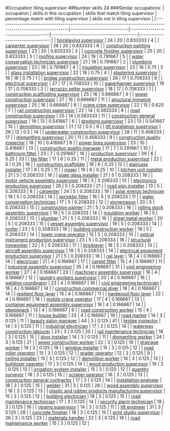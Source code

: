 #Occupation tiling supervisor
##Number skills 24
###Similar occupations:
| occupation                                                                                                      |   skills in this occupation |   skills that match tiling supervisor |   percentage match with tiling supervisor |   skills not in tiling supervisor |
|:----------------------------------------------------------------------------------------------------------------|----------------------------:|--------------------------------------:|------------------------------------------:|----------------------------------:|
| [bricklaying supervisor](bricklaying_supervisor.md)                                                             |                          24 |                                    20 |                                  0.833333 |                                 4 |
| [carpenter supervisor](carpenter_supervisor.md)                                                                 |                          26 |                                    20 |                                  0.833333 |                                 6 |
| [construction painting supervisor](construction_painting_supervisor.md)                                         |                          23 |                                    20 |                                  0.833333 |                                 3 |
| [concrete finisher supervisor](concrete_finisher_supervisor.md)                                                 |                          25 |                                    20 |                                  0.833333 |                                 5 |
| [roofing supervisor](roofing_supervisor.md)                                                                     |                          24 |                                    19 |                                  0.791667 |                                 5 |
| [water conservation technician supervisor](water_conservation_technician_supervisor.md)                         |                          21 |                                    19 |                                  0.791667 |                                 2 |
| [plumbing supervisor](plumbing_supervisor.md)                                                                   |                          23 |                                    19 |                                  0.791667 |                                 4 |
| [insulation supervisor](insulation_supervisor.md)                                                               |                          23 |                                    18 |                                  0.75     |                                 5 |
| [glass installation supervisor](glass_installation_supervisor.md)                                               |                          22 |                                    18 |                                  0.75     |                                 4 |
| [plastering supervisor](plastering_supervisor.md)                                                               |                          19 |                                    18 |                                  0.75     |                                 1 |
| [bridge construction supervisor](bridge_construction_supervisor.md)                                             |                          26 |                                    17 |                                  0.708333 |                                 9 |
| [electrical supervisor](electrical_supervisor.md)                                                               |                          27 |                                    17 |                                  0.708333 |                                10 |
| [paperhanger supervisor](paperhanger_supervisor.md)                                                             |                          19 |                                    17 |                                  0.708333 |                                 2 |
| [terrazzo setter supervisor](terrazzo_setter_supervisor.md)                                                     |                          18 |                                    17 |                                  0.708333 |                                 1 |
| [construction scaffolding supervisor](construction_scaffolding_supervisor.md)                                   |                          25 |                                    16 |                                  0.666667 |                                 9 |
| [sewer construction supervisor](sewer_construction_supervisor.md)                                               |                          27 |                                    16 |                                  0.666667 |                                11 |
| [structural ironwork supervisor](structural_ironwork_supervisor.md)                                             |                          25 |                                    16 |                                  0.666667 |                                 9 |
| [crane crew supervisor](crane_crew_supervisor.md)                                                               |                          22 |                                    15 |                                  0.625    |                                 7 |
| [rail construction supervisor](rail_construction_supervisor.md)                                                 |                          22 |                                    14 |                                  0.583333 |                                 8 |
| [road construction supervisor](road_construction_supervisor.md)                                                 |                          25 |                                    14 |                                  0.583333 |                                11 |
| [construction general supervisor](construction_general_supervisor.md)                                           |                          19 |                                    13 |                                  0.541667 |                                 6 |
| [dredging supervisor](dredging_supervisor.md)                                                                   |                          23 |                                    13 |                                  0.541667 |                                10 |
| [demolition supervisor](demolition_supervisor.md)                                                               |                          21 |                                    12 |                                  0.5      |                                 9 |
| [lift installation supervisor](lift_installation_supervisor.md)                                                 |                          26 |                                    12 |                                  0.5      |                                14 |
| [underwater construction supervisor](underwater_construction_supervisor.md)                                     |                          28 |                                    11 |                                  0.458333 |                                17 |
| [dismantling supervisor](dismantling_supervisor.md)                                                             |                          20 |                                    11 |                                  0.458333 |                                 9 |
| [construction quality inspector](construction_quality_inspector.md)                                             |                          18 |                                    10 |                                  0.416667 |                                 8 |
| [power lines supervisor](power_lines_supervisor.md)                                                             |                          23 |                                    10 |                                  0.416667 |                                13 |
| [construction quality manager](construction_quality_manager.md)                                                 |                          17 |                                     7 |                                  0.291667 |                                10 |
| [bathroom fitter](bathroom_fitter.md)                                                                           |                          23 |                                     7 |                                  0.291667 |                                16 |
| [production supervisor](production_supervisor.md)                                                               |                          39 |                                     6 |                                  0.25     |                                33 |
| [tile fitter](tile_fitter.md)                                                                                   |                          17 |                                     6 |                                  0.25     |                                11 |
| [metal production supervisor](metal_production_supervisor.md)                                                   |                          22 |                                     6 |                                  0.25     |                                16 |
| [construction scaffolder](construction_scaffolder.md)                                                           |                          18 |                                     6 |                                  0.25     |                                12 |
| [staircase installer](staircase_installer.md)                                                                   |                          17 |                                     6 |                                  0.25     |                                11 |
| [rigger](rigger.md)                                                                                             |                          16 |                                     6 |                                  0.25     |                                10 |
| [kitchen unit installer](kitchen_unit_installer.md)                                                             |                          21 |                                     5 |                                  0.208333 |                                16 |
| [plate glass installer](plate_glass_installer.md)                                                               |                          21 |                                     5 |                                  0.208333 |                                16 |
| [motor vehicle assembly supervisor](motor_vehicle_assembly_supervisor.md)                                       |                          18 |                                     5 |                                  0.208333 |                                13 |
| [electronics production supervisor](electronics_production_supervisor.md)                                       |                          26 |                                     5 |                                  0.208333 |                                21 |
| [road sign installer](road_sign_installer.md)                                                                   |                          13 |                                     5 |                                  0.208333 |                                 8 |
| [carpenter](carpenter.md)                                                                                       |                          24 |                                     5 |                                  0.208333 |                                19 |
| [solar energy technician](solar_energy_technician.md)                                                           |                          19 |                                     5 |                                  0.208333 |                                14 |
| [sprinkler fitter](sprinkler_fitter.md)                                                                         |                          16 |                                     5 |                                  0.208333 |                                11 |
| [water conservation technician](water_conservation_technician.md)                                               |                          17 |                                     5 |                                  0.208333 |                                12 |
| [stonemason](stonemason.md)                                                                                     |                          20 |                                     5 |                                  0.208333 |                                15 |
| [construction painter](construction_painter.md)                                                                 |                          21 |                                     5 |                                  0.208333 |                                16 |
| [rolling stock assembly supervisor](rolling_stock_assembly_supervisor.md)                                       |                          19 |                                     5 |                                  0.208333 |                                14 |
| [insulation worker](insulation_worker.md)                                                                       |                          18 |                                     5 |                                  0.208333 |                                13 |
| [plumber](plumber.md)                                                                                           |                          21 |                                     5 |                                  0.208333 |                                16 |
| [sheet metal worker](sheet_metal_worker.md)                                                                     |                          20 |                                     5 |                                  0.208333 |                                15 |
| [vessel assembly supervisor](vessel_assembly_supervisor.md)                                                     |                          19 |                                     5 |                                  0.208333 |                                14 |
| [roofer](roofer.md)                                                                                             |                          23 |                                     5 |                                  0.208333 |                                18 |
| [building construction worker](building_construction_worker.md)                                                 |                          19 |                                     5 |                                  0.208333 |                                14 |
| [tower crane operator](tower_crane_operator.md)                                                                 |                          15 |                                     5 |                                  0.208333 |                                10 |
| [optical instrument production supervisor](optical_instrument_production_supervisor.md)                         |                          23 |                                     5 |                                  0.208333 |                                18 |
| [structural ironworker](structural_ironworker.md)                                                               |                          22 |                                     5 |                                  0.208333 |                                17 |
| [bricklayer](bricklayer.md)                                                                                     |                          18 |                                     5 |                                  0.208333 |                                13 |
| [aircraft assembly supervisor](aircraft_assembly_supervisor.md)                                                 |                          19 |                                     5 |                                  0.208333 |                                14 |
| [electrical equipment production supervisor](electrical_equipment_production_supervisor.md)                     |                          21 |                                     5 |                                  0.208333 |                                16 |
| [rail layer](rail_layer.md)                                                                                     |                          18 |                                     4 |                                  0.166667 |                                14 |
| [electrician](electrician.md)                                                                                   |                          21 |                                     4 |                                  0.166667 |                                17 |
| [carpet fitter](carpet_fitter.md)                                                                               |                          15 |                                     4 |                                  0.166667 |                                11 |
| [industrial assembly supervisor](industrial_assembly_supervisor.md)                                             |                          35 |                                     4 |                                  0.166667 |                                31 |
| [civil engineering worker](civil_engineering_worker.md)                                                         |                          27 |                                     4 |                                  0.166667 |                                23 |
| [machinery assembly supervisor](machinery_assembly_supervisor.md)                                               |                          16 |                                     4 |                                  0.166667 |                                12 |
| [laundry workers supervisor](laundry_workers_supervisor.md)                                                     |                          20 |                                     4 |                                  0.166667 |                                16 |
| [welding coordinator](welding_coordinator.md)                                                                   |                          23 |                                     4 |                                  0.166667 |                                19 |
| [civil engineering technician](civil_engineering_technician.md)                                                 |                          18 |                                     4 |                                  0.166667 |                                14 |
| [construction commercial diver](construction_commercial_diver.md)                                               |                          18 |                                     4 |                                  0.166667 |                                14 |
| [resilient floor layer](resilient_floor_layer.md)                                                               |                          15 |                                     4 |                                  0.166667 |                                11 |
| [hardwood floor layer](hardwood_floor_layer.md)                                                                 |                          22 |                                     4 |                                  0.166667 |                                18 |
| [mobile crane operator](mobile_crane_operator.md)                                                               |                          17 |                                     4 |                                  0.166667 |                                13 |
| [container equipment assembly supervisor](container_equipment_assembly_supervisor.md)                           |                          18 |                                     4 |                                  0.166667 |                                14 |
| [steeplejack](steeplejack.md)                                                                                   |                          13 |                                     4 |                                  0.166667 |                                 9 |
| [road construction worker](road_construction_worker.md)                                                         |                          15 |                                     4 |                                  0.166667 |                                11 |
| [house builder](house_builder.md)                                                                               |                          23 |                                     4 |                                  0.166667 |                                19 |
| [road marker](road_marker.md)                                                                                   |                          14 |                                     3 |                                  0.125    |                                11 |
| [beauty salon manager](beauty_salon_manager.md)                                                                 |                          44 |                                     3 |                                  0.125    |                                41 |
| [bridge inspector](bridge_inspector.md)                                                                         |                          14 |                                     3 |                                  0.125    |                                11 |
| [industrial electrician](industrial_electrician.md)                                                             |                          17 |                                     3 |                                  0.125    |                                14 |
| [waterway construction labourer](waterway_construction_labourer.md)                                             |                          23 |                                     3 |                                  0.125    |                                20 |
| [rail maintenance technician](rail_maintenance_technician.md)                                                   |                          18 |                                     3 |                                  0.125    |                                15 |
| [door installer](door_installer.md)                                                                             |                          14 |                                     3 |                                  0.125    |                                11 |
| [dismantling worker](dismantling_worker.md)                                                                     |                          24 |                                     3 |                                  0.125    |                                21 |
| [sewer construction worker](sewer_construction_worker.md)                                                       |                          22 |                                     3 |                                  0.125    |                                19 |
| [drainage worker](drainage_worker.md)                                                                           |                          19 |                                     3 |                                  0.125    |                                16 |
| [window installer](window_installer.md)                                                                         |                          15 |                                     3 |                                  0.125    |                                12 |
| [road roller operator](road_roller_operator.md)                                                                 |                          15 |                                     3 |                                  0.125    |                                12 |
| [grader operator](grader_operator.md)                                                                           |                          12 |                                     3 |                                  0.125    |                                 9 |
| [ceiling installer](ceiling_installer.md)                                                                       |                          15 |                                     3 |                                  0.125    |                                12 |
| [demolition worker](demolition_worker.md)                                                                       |                          16 |                                     3 |                                  0.125    |                                13 |
| [bulldozer operator](bulldozer_operator.md)                                                                     |                          17 |                                     3 |                                  0.125    |                                14 |
| [wood production supervisor](wood_production_supervisor.md)                                                     |                          16 |                                     3 |                                  0.125    |                                13 |
| [irrigation system installer](irrigation_system_installer.md)                                                   |                          15 |                                     3 |                                  0.125    |                                12 |
| [quantity surveyor](quantity_surveyor.md)                                                                       |                          18 |                                     3 |                                  0.125    |                                15 |
| [scraper operator](scraper_operator.md)                                                                         |                          16 |                                     3 |                                  0.125    |                                13 |
| [construction general contractor](construction_general_contractor.md)                                           |                          17 |                                     3 |                                  0.125    |                                14 |
| [installation engineer](installation_engineer.md)                                                               |                          18 |                                     3 |                                  0.125    |                                15 |
| [welder](welder.md)                                                                                             |                          31 |                                     3 |                                  0.125    |                                28 |
| [wood assembly supervisor](wood_assembly_supervisor.md)                                                         |                          16 |                                     3 |                                  0.125    |                                13 |
| [plastic and rubber products manufacturing supervisor](plastic_and_rubber_products_manufacturing_supervisor.md) |                          15 |                                     3 |                                  0.125    |                                12 |
| [building electrician](building_electrician.md)                                                                 |                          18 |                                     3 |                                  0.125    |                                15 |
| [road maintenance technician](road_maintenance_technician.md)                                                   |                          17 |                                     3 |                                  0.125    |                                14 |
| [security alarm technician](security_alarm_technician.md)                                                       |                          19 |                                     3 |                                  0.125    |                                16 |
| [rigging supervisor](rigging_supervisor.md)                                                                     |                          14 |                                     3 |                                  0.125    |                                11 |
| [lift engineer](lift_engineer.md)                                                                               |                          31 |                                     3 |                                  0.125    |                                28 |
| [concrete finisher](concrete_finisher.md)                                                                       |                          18 |                                     3 |                                  0.125    |                                15 |
| [print studio supervisor](print_studio_supervisor.md)                                                           |                          26 |                                     3 |                                  0.125    |                                23 |
| [materials handler](materials_handler.md)                                                                       |                          22 |                                     3 |                                  0.125    |                                19 |
| [road maintenance worker](road_maintenance_worker.md)                                                           |                          15 |                                     3 |                                  0.125    |                                12 |
